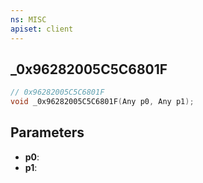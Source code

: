 ```yaml
---
ns: MISC
apiset: client
---
```

## _0x96282005C5C6801F

```c
// 0x96282005C5C6801F
void _0x96282005C5C6801F(Any p0, Any p1);
```


## Parameters
* **p0**:
* **p1**:
